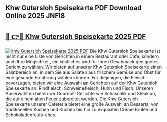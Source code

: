 ## Khw Gutersloh Speisekarte PDF Download Online 2025 JNFI8

# <h2><a href="http://gc6s9eo.nevu.top/?p=Khw+Gutersloh+Speisekarte">🔗 👉🔴 Khw Gutersloh Speisekarte 2025 PDF</a></h2>

[![Khw Gutersloh Speisekarte 2025 PDF](https://i.imgur.com/dBaPXMq.png)](http://gc6s9eo.nevu.top/?p=Khw+Gutersloh+Speisekarte)
Die Khw Gutersloh Speisekarte ist nicht nur eine Liste von Gerichten in einem Restaurant oder Café, sondern auch Ihre Möglichkeit, ein köstliches und für Ihren Geschmack geeignetes Gericht zu wählen. Wir bieten auf unserer Khw Gutersloh Speisekarte einen Salatbereich an, in dem Sie aus Salaten aus frischem Gemüse und Obst für eine gesunde Ernährung wählen können. Für diejenigen, die Fleisch bevorzugen, bieten wir eine Auswahl an Gerichten auf der Khw Gutersloh Speisekarte an: Rindfleisch, Schweinefleisch, Huhn und Fisch. Unseren Auserwählten bieten wir Gourmet-Gerichte wie Schaschlik und Steak an, die auf einem alten Feuer zubereitet werden. Die Khw Gutersloh Speisekarte unserer Cafeteria bietet eine große Auswahl an Desserts, von traditionellen Kuchen und Kuchen bis hin zu exquisiten Crème Brûlée und Schokoladenfuufu-ches.
